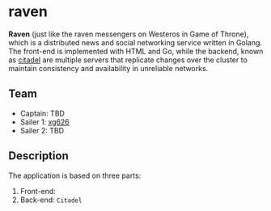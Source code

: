 # raven
**Raven** (just like the raven messengers on Westeros in Game of Throne), which is a distributed news and social networking service written in Golang. The front-end is implemented with HTML and Go, while the backend, known as [citadel](https://github.com/googlr/raven/tree/master/citadel) are multiple servers that replicate changes over the cluster to maintain consistency and availability in unreliable networks.

## Team 
  - Captain: TBD
  - Sailer 1: [xg626](https://github.com/googlr) 
  - Sailer 2: TBD
  
## Description
  The application is based on three parts:
  1. Front-end: 
  2. Back-end: `Citadel`
